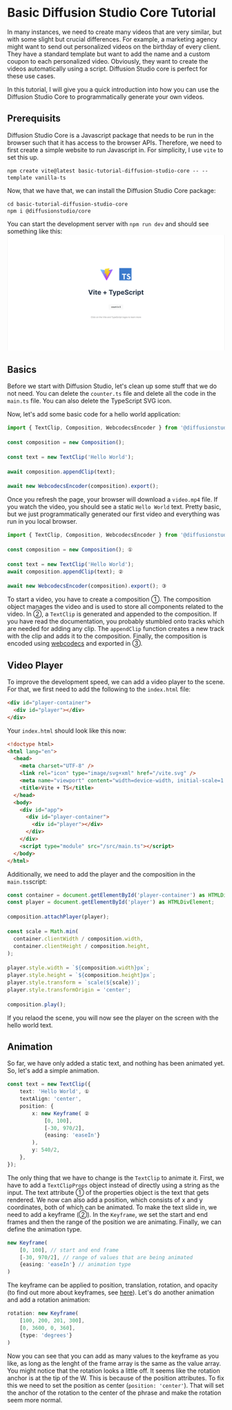 # Basic Diffusion Studio Core Tutorial

In many instances, we need to create many videos that are very similar, but with some slight but crucial differences. For example, a marketing agency might want to send out personalized videos on the birthday of every client. They have a standard template but want to add the name and a custom coupon to each personalized video. Obviously, they want to create the videos automatically using a script.
Diffusion Studio core is perfect for these use cases. 

In this tutorial, I will give you a quick introduction into how you can use the Diffusion Studio Core to programmatically generate your own videos.

## Prerequisits

Diffusion Studio Core is a Javascript package that needs to be run in the browser such that it has access to the browser APIs.
Therefore, we need to first create a simple website to run Javascript in. For simplicity, I use `vite` to set this up.
```
npm create vite@latest basic-tutorial-diffusion-studio-core -- --template vanilla-ts
```
Now, that we have that, we can install the Diffusion Studio Core package:
```
cd basic-tutorial-diffusion-studio-core
npm i @diffusionstudio/core
```
You can start the development server with `npm run dev` and should see something like this:
![screenshot of basic vite vanilla js site](image.png)

## Basics 

Before we start with Diffusion Studio, let's clean up some stuff that we do not need.
You can delete the `counter.ts` file and delete all the code in the `main.ts` file.
You can also delete the TypeScript SVG icon.

Now, let's add some basic code for a hello world application:
```TypeScript
import { TextClip, Composition, WebcodecsEncoder } from '@diffusionstudio/core';

const composition = new Composition();

const text = new TextClip('Hello World');

await composition.appendClip(text);

await new WebcodecsEncoder(composition).export();
```
Once you refresh the page, your browser will download a `video.mp4` file. If you watch the video, you should see a static `Hello World` text. 
Pretty basic, but we just programmatically generated our first video and everything was run in you local browser.
```TypeScript
import { TextClip, Composition, WebcodecsEncoder } from '@diffusionstudio/core';

const composition = new Composition(); ①

const text = new TextClip('Hello World');
await composition.appendClip(text); ②

await new WebcodecsEncoder(composition).export(); ③
```
To start a video, you have to create a composition ①. The composition object manages the video and is used to store all components related to the video.
In ②, a `TextClip` is generated and appended to the composition. If you have read the documentation, you probably stumbled onto tracks which are needed
for adding any clip. The `appendClip` function creates a new track with the clip and adds it to the composition. Finally, the composition is encoded using [webcodecs](https://developer.mozilla.org/en-US/docs/Web/API/WebCodecs_API) and exported in ③.

## Video Player

To improve the development speed, we can add a video player to the scene. For that, we first need to add the following to the `index.html` file:
```HTML
<div id="player-container">
  <div id="player"></div>
</div>
```
Your `index.html` should look like this now:
```HTML
<!doctype html>
<html lang="en">
  <head>
    <meta charset="UTF-8" />
    <link rel="icon" type="image/svg+xml" href="/vite.svg" />
    <meta name="viewport" content="width=device-width, initial-scale=1.0" />
    <title>Vite + TS</title>
  </head>
  <body>
    <div id="app">
      <div id="player-container">
        <div id="player"></div>
      </div>
    </div>
    <script type="module" src="/src/main.ts"></script>
  </body>
</html>
```
Additionally, we need to add the player and the composition in the `main.ts`script:
```TypeScript
const container = document.getElementById('player-container') as HTMLDivElement;
const player = document.getElementById('player') as HTMLDivElement;
 
composition.attachPlayer(player);
 
const scale = Math.min(
  container.clientWidth / composition.width,
  container.clientHeight / composition.height,
);
 
player.style.width = `${composition.width}px`;
player.style.height = `${composition.height}px`;
player.style.transform = `scale(${scale})`;
player.style.transformOrigin = 'center';

composition.play();
```
If you relaod the scene, you will now see the player on the screen with the hello world text.

## Animation
So far, we have only added a static text, and nothing has been animated yet. So, let's add a simple animation.
```TypeScript
const text = new TextClip({
    text: 'Hello World', ①
    textAlign: 'center',
    position: {
        x: new Keyframe( ②
            [0, 100],
            [-30, 970/2],
            {easing: 'easeIn'}
        ),
        y: 540/2,
    },
});
```
The only thing that we have to change is the `TextClip` to animate it. First, we have to add a `TextClipProps` object instead of directly using a string as the input. The text attribute ① of the properties object is the text that gets rendered. We now can also add a position, which consists of x and y coordinates, both of which can be animated. To make the text slide in, we need to add a keyframe (②). In the `Keyframe`, we set the start and end frames and then the range of the position we are animating. Finally, we can define the animation type. 
```TypeScript
new Keyframe(
    [0, 100], // start and end frame
    [-30, 970/2], // range of values that are being animated
    {easing: 'easeIn'} // animation type
)
```
The keyframe can be applied to position, translation, rotation, and opacity (to find out more about keyframes, see [here](https://docs.diffusion.studio/learn/1-keyframe)). Let's do another animation and add a rotation animation:
```TypeScript
rotation: new Keyframe(
    [100, 200, 201, 300],
    [0, 3600, 0, 360],
    {type: 'degrees'}
)
```
Now you can see that you can add as many values to the keyframe as you like, as long as the lenght of the frame array is the same as the value array. You might notice that the rotation looks a little off. It seems like the rotation anchor is at the tip of the W. This is because of the position attributes. To fix this we need to set the position as center (`position: 'center'`). That will set the anchor of the rotation to the center of the phrase and make the rotation seem more normal.